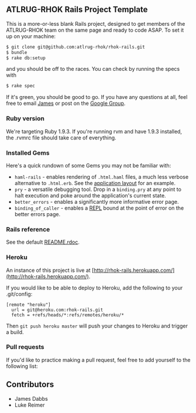## ATLRUG-RHOK Rails Project Template

This is a more-or-less blank Rails project, designed to get members of the ATLRUG-RHOK team on the same page and ready to code ASAP. To set it up on your machine:

```bash
$ git clone git@github.com:atlrug-rhok/rhok-rails.git
$ bundle
$ rake db:setup
```

and you should be off to the races. You can check by running the specs with

```bash
$ rake spec
```

If it's green, you should be good to go. If you have any questions at all, feel free to email [James](https://github.com/jamesdabbs) or post on the [Google Group](https://groups.google.com/forum/?fromgroups#!forum/atlrug-rhok).

### Ruby version

We're targeting Ruby 1.9.3. If you're running rvm and have 1.9.3 installed, the .rvmrc file should take care of everything.

### Installed Gems

Here's a quick rundown of some Gems you may not be familiar with:

* `haml-rails` - enables rendering of `.html.haml` files, a much less verbose alternative to `.html.erb`. See the [application layout](https://github.com/atlrug-rhok/rhok-rails/blob/master/app/views/layouts/application.html.haml) for an example.
* `pry` - a versatile debugging tool. Drop in a `binding.pry` at any point to halt execution and poke around the application's current state.
* `better_errors` - enables a significantly more informative error page.
* `binding_of_caller` - enables a [REPL](http://en.wikipedia.org/wiki/Read%E2%80%93eval%E2%80%93print_loop) bound at the point of error on the better errors page.

### Rails reference

See the default [README.rdoc](https://github.com/atlrug-rhok/rhok-rails/blob/master/doc/README.rdoc).

### Heroku

An instance of this project is live at [http://rhok-rails.herokuapp.com/](http://rhok-rails.herokuapp.com/).

If you would like to be able to deploy to Heroku, add the following to your .git/config:

    [remote "heroku"]
      url = git@heroku.com:rhok-rails.git
      fetch = +refs/heads/*:refs/remotes/heroku/*

Then `git push heroku master` will push your changes to Heroku and trigger a build.

### Pull requests

If you'd like to practice making a pull request, feel free to add yourself to the following list:

## Contributors

* James Dabbs
* Luke Reimer
